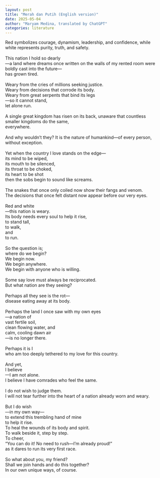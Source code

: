 ```yaml
---
layout: post
title: "Merah dan Putih (English version)"
date: 2025-05-04
author: "Maryam Medina, translated by ChatGPT"
categories: literature
---
```


Red symbolizes courage, dynamism, leadership, and confidence, while <br>
white represents purity, truth, and safety.<br>
<br>
This nation I hold so dearly<br>
—a land where dreams once written on the walls of my rented room were boldly cast into the future—<br>
has grown tired.<br>
<br>
Weary from the cries of millions seeking justice. <br>
Weary from decisions that corrode its body. <br>
Weary from great serpents that bind its legs<br>
—so it cannot stand, <br>
let alone run.<br>
<br>
A single great kingdom has risen on its back, unaware that countless smaller kingdoms do the same, <br>
everywhere.<br>
<br>
And why wouldn’t they? It is the nature of humankind—of every person, <br>
without exception.<br>
<br>
Yet when the country I love stands on the edge—<br>
its mind to be wiped, <br>
its mouth to be silenced, <br>
its throat to be choked, <br>
its heart to be shot<br>
then the sobs begin to sound like screams. <br>
<br>
The snakes that once only coiled now show their fangs and venom. <br>
The decisions that once felt distant now appear before our very eyes.<br>
<br>
Red and white<br>
—this nation is weary. <br>
Its body needs every soul to help it rise, <br>
to stand tall, <br>
to walk, <br>
and <br>
to run.<br>
<br>
So the question is;<br>
where do we begin? <br>
We begin now. <br>
We begin anywhere. <br>
We begin with anyone who is willing.<br>
<br>
Some say love must always be reciprocated. <br>
But what nation are they seeing?<br>
<br>
Perhaps all they see is the rot—<br>
disease eating away at its body.<br>
<br>
Perhaps the land I once saw with my own eyes<br>
—a nation of <br>
vast fertile soil, <br>
clean flowing water, and <br>
calm, cooling dawn air<br>
—is no longer there.<br>
<br>
Perhaps it is I <br>
who am too deeply tethered to my love for this country.<br>
<br>
And yet, <br>
I believe<br>
—I am not alone. <br>
I believe I have comrades who feel the same.<br>
<br>
I do not wish to judge them. <br>
I will not tear further into the heart of a nation already worn and weary.<br>
<br>
But I do wish<br>
—in my own way—<br>
to extend this trembling hand of mine<br> 
to help it rise.<br>
To heal the wounds of its body and spirit. <br>
To walk beside it, step by step. <br>
To cheer, <br>
“You can do it! No need to rush—I’m already proud!” <br>
as it dares to run its very first race.<br>
<br>
So what about you, my friend? <br>
Shall we join hands and do this together? <br>
In our own unique ways, of course.<br>
